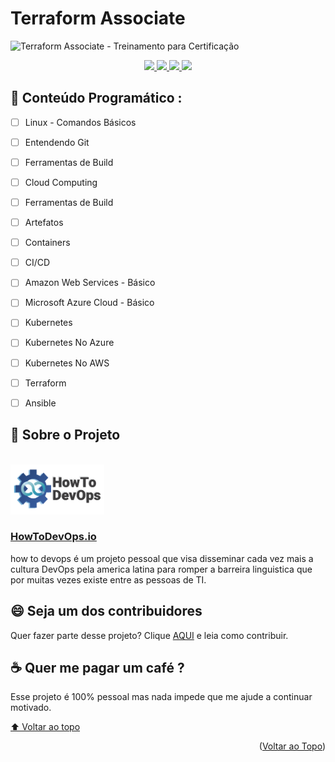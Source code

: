 <div id="top"></div>
<!-- PROJECT LOGO -->

# Terraform Associate

![Terraform Associate -  Treinamento para Certificação](https://nahuelhernandez.com/img/2020/06/terraform.png)

<p>
<div align="center">
<a href="https://howtodevops.io">
  <img src="https://img.shields.io/badge/YouTube-FF0000?style=for-the-badge&logo=youtube&logoColor=white">
</a>
<a href="https://howtodevops.io">
  <img src="https://img.shields.io/badge/LinkedIn-0077B5?style=for-the-badge&logo=linkedin&logoColor=white">
</a>
<a href="https://howtodevops.io">
  <img src="https://img.shields.io/badge/Twitter-1DA1F2?style=for-the-badge&logo=twitter&logoColor=white">
</a>
<a href="https://howtodevops.io">
  <img src="https://img.shields.io/badge/Instagram-E4405F?style=for-the-badge&logo=instagram&logoColor=whitee">
</a>
</div>
</p>


## 📝 Conteúdo Programático :

- [ ] Linux - Comandos Básicos
- [ ] Entendendo Git
- [ ] Ferramentas de Build
- [ ] Cloud Computing
- [ ] Ferramentas de Build
- [ ] Artefatos
- [ ] Containers
- [ ] CI/CD
- [ ] Amazon Web Services - Básico
- [ ] Microsoft Azure Cloud - Básico
- [ ] Kubernetes
- [ ] Kubernetes No Azure
- [ ] Kubernetes No AWS
- [ ] Terraform
- [ ] Ansible



<!-- ABOUT THE PROJECT -->
## 🚀 Sobre o Projeto
<br />
<div align="left">

  <a href="https://howtodevops.io">
    <img src="img/logo.png" alt="Logo" width="150" height="80">
  </a>
  <h3 align="left"> <a href="https://howtodevops.io"> HowToDevOps.io </a> </h3>

</div>

 how to devops é um projeto pessoal que visa disseminar cada vez mais a cultura DevOps pela america latina para romper a barreira linguistica que por muitas vezes existe entre as pessoas de TI.


## 😄 Seja um dos contribuidores<br>

Quer fazer parte desse projeto? Clique [AQUI](CONTRIBUTING.md) e leia como contribuir.

## ☕ Quer me pagar um café ?

Esse projeto é 100% pessoal mas nada impede que me ajude a continuar motivado.

[⬆ Voltar ao topo](https://github.com/HowToDevOpsBr/terraform_associate#top)<br>


<p align="right">(<a href="#top">Voltar ao Topo</a>)</p>

